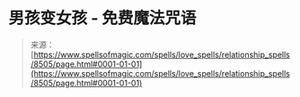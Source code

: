 <!--yml

分类：未分类

日期：2024年06月12日 18:43:54

-->

# 男孩变女孩 - 免费魔法咒语

> 来源：[https://www.spellsofmagic.com/spells/love_spells/relationship_spells/8505/page.html#0001-01-01](https://www.spellsofmagic.com/spells/love_spells/relationship_spells/8505/page.html#0001-01-01)
